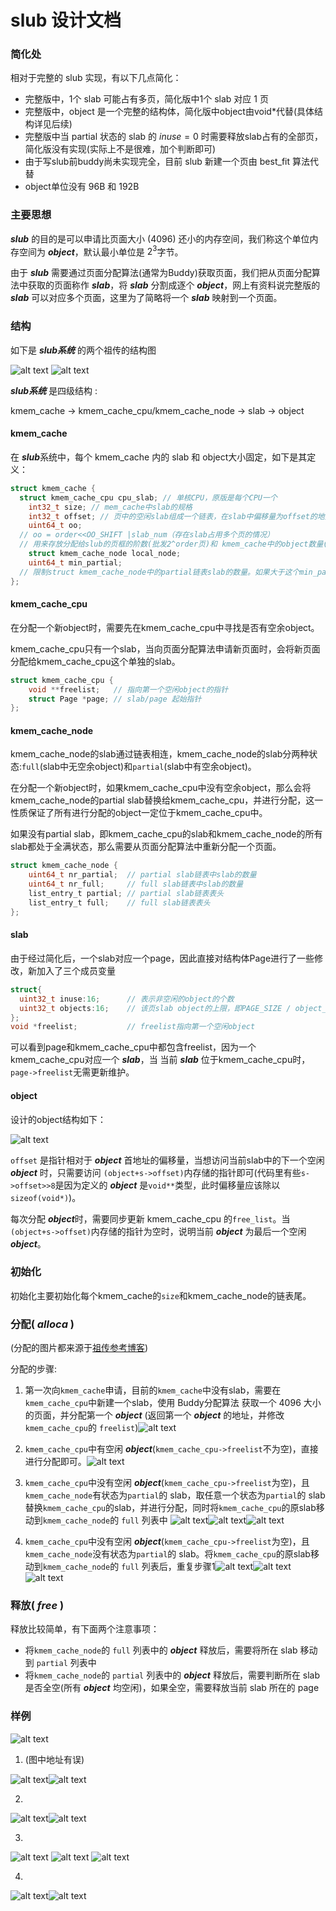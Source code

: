 # slub 设计文档

### 简化处

相对于完整的 slub 实现，有以下几点简化：

* 完整版中，1个 slab 可能占有多页，简化版中1个 slab 对应 1 页
* 完整版中，object 是一个完整的结构体，简化版中object由void*代替(具体结构详见后续)
* 完整版中当 partial 状态的 slab 的 $inuse = 0$ 时需要释放slab占有的全部页，简化版没有实现(实际上不是很难，加个判断即可)
* 由于写slub前buddy尚未实现完全，目前 slub 新建一个页由 best_fit 算法代替
* object单位没有 96B 和 192B

### 主要思想

***slub*** 的目的是可以申请比页面大小 (4096) 还小的内存空间，我们称这个单位内存空间为 ***object***，默认最小单位是 $2^3$字节。

由于 ***slub*** 需要通过页面分配算法(通常为Buddy)获取页面，我们把从页面分配算法中获取的页面称作 ***slab***，将 ***slab*** 分割成逐个 ***object***，网上有资料说完整版的 ***slab*** 可以对应多个页面，这里为了简略将一个 ***slab*** 映射到一个页面。

### 结构

如下是 ***slub系统*** 的两个祖传的结构图

![alt text](pic/lab2_slub_image1.png)
![alt text](pic/lab2_slub_image2.png)

***slub系统*** 是四级结构 : 

kmem_cache -> kmem_cache_cpu/kmem_cache_node -> slab -> object

#### kmem_cache

在 ***slub***系统中，每个 kmem_cache 内的 slab 和 object大小固定，如下是其定义：

```c
struct kmem_cache {
  struct kmem_cache_cpu cpu_slab; // 单核CPU，原版是每个CPU一个
	int32_t size; // mem_cache中slab的规格
	int32_t offset; // 页中的空闲slab组成一个链表，在slab中偏移量为offset的地方中存放下一个slab的地址
	uint64_t oo; 
  // oo = order<<OO_SHIFT |slab_num（存在slab占用多个页的情况）
  // 用来存放分配给slub的页框的阶数(批发2^order页)和 kmem_cache中的object数量(低OO_SHIFT位)
	struct kmem_cache_node local_node;
	uint64_t min_partial;
  // 限制struct kmem_cache_node中的partial链表slab的数量。如果大于这个min_partial的值，那么多余的slab就会被释放
};
```

#### kmem_cache_cpu

在分配一个新object时，需要先在kmem_cache_cpu中寻找是否有空余object。

kmem_cache_cpu只有一个slab，当向页面分配算法申请新页面时，会将新页面分配给kmem_cache_cpu这个单独的slab。

```c
struct kmem_cache_cpu {
    void **freelist;   // 指向第一个空闲object的指针
    struct Page *page; // slab/page 起始指针
};
```

#### kmem_cache_node

kmem_cache_node的slab通过链表相连，kmem_cache_node的slab分两种状态:`full`(slab中无空余object)和`partial`(slab中有空余object)。

在分配一个新object时，如果kmem_cache_cpu中没有空余object，那么会将kmem_cache_node的partial slab替换给kmem_cache_cpu，并进行分配，这一性质保证了所有进行分配的object一定位于kmem_cache_cpu中。

如果没有partial slab，即kmem_cache_cpu的slab和kmem_cache_node的所有slab都处于全满状态，那么需要从页面分配算法中重新分配一个页面。

```c
struct kmem_cache_node {
    uint64_t nr_partial;  // partial slab链表中slab的数量 
    uint64_t nr_full;     // full slab链表中slab的数量 
    list_entry_t partial; // partial slab链表表头
    list_entry_t full;    // full slab链表表头
};
```

#### slab

由于经过简化后，一个slab对应一个page，因此直接对结构体Page进行了一些修改，新加入了三个成员变量

```c
struct{
  uint32_t inuse:16;      // 表示非空闲的object的个数
  uint32_t objects:16;    // 该页slab object的上限，即PAGE_SIZE / object_size
};
void *freelist;           // freelist指向第一个空闲object
```

可以看到page和kmem_cache_cpu中都包含freelist，因为一个kmem_cache_cpu对应一个 ***slab***，当 当前 ***slab*** 位于kmem_cache_cpu时，`page->freelist`无需更新维护。

#### object

设计的object结构如下：

![alt text](pic/lab2_slub_object.png)

`offset` 是指针相对于 ***object*** 首地址的偏移量，当想访问当前slab中的下一个空闲 ***object*** 时，只需要访问 `(object+s->offset)`内存储的指针即可(代码里有些`s->offset>>8`是因为定义的 ***object*** 是`void**`类型，此时偏移量应该除以 `sizeof(void*)`)。

每次分配 ***object***时，需要同步更新 kmem_cache_cpu 的`free_list`。当`(object+s->offset)`内存储的指针为空时，说明当前 ***object*** 为最后一个空闲 ***object***。

### 初始化

初始化主要初始化每个kmem_cache的`size`和kmem_cache_node的链表尾。

### 分配( $alloca$ )

(分配的图片都来源于[祖传参考博客](https://blog.csdn.net/lukuen/article/details/6935068))

分配的步骤:

1. 第一次向`kmem_cache`申请，目前的`kmem_cache`中没有slab，需要在`kmem_cache_cpu`中新建一个slab，使用 Buddy分配算法 获取一个 4096 大小的页面，并分配第一个 ***object*** (返回第一个 ***object*** 的地址，并修改`kmem_cache_cpu`的 `freelist`)![alt text](pic/lab2_slub_alloca1.png)

2. `kmem_cache_cpu`中有空闲 ***object***(`kmem_cache_cpu->freelist`不为空)，直接进行分配即可。![alt text](pic/lab2_slub_alloca2.png)

3. `kmem_cache_cpu`中没有空闲 ***object***(`kmem_cache_cpu->freelist`为空)，且`kmem_cache_node`有状态为`partial`的 slab，取任意一个状态为`partial`的 slab替换`kmem_cache_cpu`的slab，并进行分配，同时将`kmem_cache_cpu`的原slab移动到`kmem_cache_node`的 `full` 列表中 ![alt text](pic/lab2_slub_alloca3.png)![alt text](pic/lab2_slub_alloca7.png)![alt text](pic/lab2_slub_alloca8.png)

4. `kmem_cache_cpu`中没有空闲 ***object***(`kmem_cache_cpu->freelist`为空)，且`kmem_cache_node`没有状态为`partial`的 slab。将`kmem_cache_cpu`的原slab移动到`kmem_cache_node`的 `full` 列表后，重复步骤1![alt text](pic/lab2_slub_alloca5.png)![alt text](pic/lab2_slub_alloca4.png)![alt text](pic/lab2_slub_alloca6.png)

### 释放( $free$ )

释放比较简单，有下面两个注意事项：

* 将`kmem_cache_node`的 `full` 列表中的 ***object*** 释放后，需要将所在 slab 移动到 `partial` 列表中
* 将`kmem_cache_node`的 `partial` 列表中的 ***object*** 释放后，需要判断所在 slab 是否全空(所有 ***object*** 均空闲)，如果全空，需要释放当前 slab 所在的 page

### 样例

![alt text](pic/lab2_slub_example.png)

1. (图中地址有误)

![alt text](pic/lab2_slub_example1.png)![alt text](pic/lab2_slub_slub1.png)

2. 
![alt text](pic/lab2_slub_example2.png)![alt text](pic/lab2_slub_slub2.png)

3. 
![alt text](pic/lab2_slub_example3.png)
![alt text](pic/lab2_slub_slub3.png)
![alt text](pic/lab2_slub_slub4.png)

4. 
![alt text](pic/lab2_slub_example4.png)![alt text](pic/lab2_slub_slub5.png)